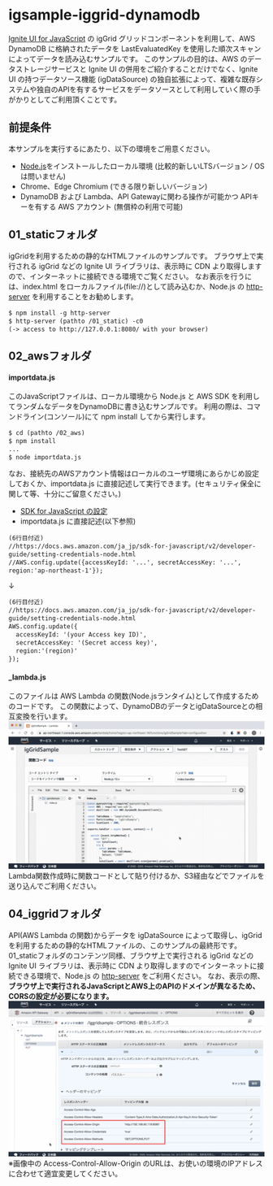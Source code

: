 # igsample-iggrid-dynamodb

[Ignite UI for JavaScript](https://jp.infragistics.com/products/ignite-ui) の igGrid グリッドコンポーネントを利用して、AWS DynamoDB に格納されたデータを LastEvaluatedKey を使用した順次スキャンによってデータを読み込むサンプルです。
このサンプルの目的は、AWS のデータストレージサービスと Ignite UI の併用をご紹介することだけでなく、Ignite UI の持つデータソース機能 (igDataSource) の独自拡張によって、複雑な既存システムや独自のAPIを有するサービスをデータソースとして利用していく際の手がかりとしてご利用頂くことです。

## 前提条件

本サンプルを実行するにあたり、以下の環境をご用意ください。

- [Node.js](https://nodejs.org/ja/)をインストールしたローカル環境 (比較的新しいLTSバージョン / OSは問いません)
- Chrome、Edge Chromium (できる限り新しいバージョン)
- DynamoDB および Lambda、API Gatewayに関わる操作が可能かつ APIキーを有する AWS アカウント (無償枠の利用で可能)

## 01_staticフォルダ

igGridを利用するための静的なHTMLファイルのサンプルです。
ブラウザ上で実行される igGrid などの Ignite UI ライブラリは、表示時に CDN より取得しますので、インターネットに接続できる環境でご覧ください。
なお表示を行うには、index.html をローカルファイル(file://)として読み込むか、Node.js の [http-server](https://github.com/http-party/http-server#readme) を利用することをお勧めします。
```
$ npm install -g http-server
$ http-server (pathto /01_static) -c0
(-> access to http://127.0.0.1:8080/ with your browser)
```

## 02_awsフォルダ

#### importdata.js
このJavaScriptファイルは、ローカル環境から Node.js と AWS SDK を利用してランダムなデータをDynamoDBに書き込むサンプルです。
利用の際は、コマンドライン(コンソール)にて npm install してから実行します。
```
$ cd (pathto /02_aws)
$ npm install
...
$ node importdata.js
```
なお、接続先のAWSアカウント情報はローカルのユーザ環境にあらかじめ設定しておくか、importdata.js に直接記述して実行できます。(セキュリティ保全に関して等、十分にご留意ください。)

- [SDK for JavaScript の設定](https://docs.aws.amazon.com/ja_jp/sdk-for-javascript/v2/developer-guide/configuring-the-jssdk.html)
- importdata.js に直接記述(以下参照)
```
(6行目付近)
//https://docs.aws.amazon.com/ja_jp/sdk-for-javascript/v2/developer-guide/setting-credentials-node.html
//AWS.config.update({accessKeyId: '...', secretAccessKey: '...', region:'ap-northeast-1'});
```
↓
```
(6行目付近)
//https://docs.aws.amazon.com/ja_jp/sdk-for-javascript/v2/developer-guide/setting-credentials-node.html
AWS.config.update({
  accessKeyId: '(your Access key ID)',
  secretAccessKey: '(Secret access key)',
  region:'(region)'
});
```

#### _lambda.js
このファイルは AWS Lambda の関数(Node.jsランタイム)として作成するためのコードです。
この関数によって、DynamoDBのデータとigDataSourceとの相互変換を行います。
![AWS Lambda configuration](./img/lambda.gif)
Lambda関数作成時に関数コードとして貼り付けるか、S3経由などでファイルを送り込んでご利用ください。


## 04_iggridフォルダ

API(AWS Lambda の関数)からデータを igDataSource によって取得し、igGridを利用するための静的なHTMLファイルの、このサンプルの最終形です。
01_staticフォルダのコンテンツ同様、ブラウザ上で実行される igGrid などの Ignite UI ライブラリは、表示時に CDN より取得しますのでインターネットに接続できる環境で、Node.js の [http-server](https://github.com/http-party/http-server#readme) をご利用ください。
なお、表示の際、**ブラウザ上で実行されるJavaScriptとAWS上のAPIのドメインが異なるため、CORSの設定が必要になります。**
![AWS API Gateway CORS settings](./img/api_cors.gif)
※画像中の Access-Control-Allow-Origin のURLは、お使いの環境のIPアドレスに合わせて適宜変更してください。
